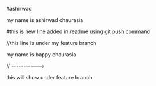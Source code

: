 #ashirwad

my name is ashirwad chaurasia

#this is new line added in readme using git push command


//this line is under my feature branch

my name is bappy chaurasia

// ----------->

this will show under feature branch